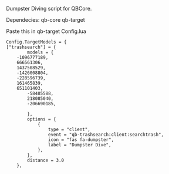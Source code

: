 Dumpster Diving script for QBCore.

Dependecies: 
qb-core
qb-target

Paste this in qb-target Config.lua

```
Config.TargetModels = {
["trashsearch"] = {
        models = {
	-1096777189,
	666561306,
	1437508529,
	-1426008804,
	-228596739,
	161465839,
	651101403,
        -58485588,
        218085040,
        -206690185,

        },
        options = {
            {
                type = "client",
                event = "qb-trashsearch:client:searchtrash",
                icon = "fas fa-dumpster",
                label = "Dumpster Dive",
            },
        },
        distance = 3.0
    },
